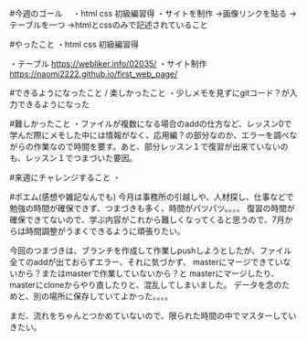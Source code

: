 #今週のゴール　
・html css 初級編習得
・サイトを制作
→画像リンクを貼る
→テーブルを一つ
→htmlとcssのみで記述されていること

#やったこと
・html css 初級編習得

・テーブル
https://webliker.info/02035/
・サイト制作
https://naomi2222.github.io/first_web_page/


#できるようになったこと / 楽しかったこと
・少しメモを見ずにgitコード？が入力できるようになった

#難しかったこと
・ファイルが複数になる場合のaddの仕方など、レッスン0で学んだ際にメモした中には情報がなく、応用編？の部分なのか、エラーを調べながらの作業なので時間を要す。あと、部分レッスン１で復習が出来ていないのも、レッスン１でつまづいた要因。

#来週にチャレンジすること
・

#ポエム(感想や雑記なんでも)
今月は事務所の引越しや、人材探し、仕事などで勉強の時間が確保できず、つまづきも多く、時間がパツパツ。。。。
復習の時間が確保できてないので、学ぶ内容がこれから難しくなってくると思うので、7月からは時間調整がうまくできるように頑張りたい。

今回のつまづきは、ブランチを作成して作業しpushしようとしたが、ファイル全てのaddが出ておらずエラー、それに気づかず、
masterにマージできていないから？またはmasterで作業していないから？と
masterにマージしたり、masterにcloneからやり直したりと、混乱してしまいました。
データを念のためと、別の場所に保存していてよかった。。。。

まだ、流れをちゃんとつかめていないので、限られた時間の中でマスターしていきたい。